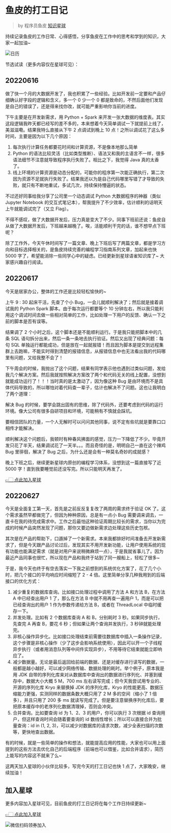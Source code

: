 # 鱼皮的打工日记

> by 程序员鱼皮 [知识星球](https://yupi.icu)

持续记录鱼皮的工作日常、心得感悟，分享鱼皮在工作中的思考和学到的知识，大家一起加油~

![日历](https://www.codefather.cn/img/image-20220630220402921.png)

节选试读（更多内容仅在星球可见）：



## 20220616

做了快一个月的大数据开发了，我也积累了一些经验。比如开发前一定要和产品仔细确认好字段的逻辑和含义，多一个 0 少一个 0 都是致命的，不然后面他们发现是自己的错误了，还是得来找你改，就可能严重影响你当前的进度。

下午主要是在开发新需求，用 Python + Spark 来开发一张大数据的维度表。其实这段逻辑我昨天都已经写的差不多的，本来想着今天简单调试一下就提前上线了，美滋滋嘞。结果我特么直接从下午 2 点调试到晚上 10 点！之所以调试花了这么多时间，主要是因为以下几个原因：

1. 每次执行计算任务都要花时间和计算资源，不是像本地那么简单
2. Python 的语法比较灵活（比如类型推断）、语法又和我的主语言不一样，很多语法细节不注意就导致程序执行失败了。相比之下，我觉得 Java 真的太香了。
3. 线上环境的计算资源是动态分配的，可能你的程序第一次能正确执行，第二次因为资源不足就执行失败了。结果我还以为是自己代码哪里写错了才导致的失败，就只有不断地重试，多试几次，持续保持懵逼的状态。

不过还好同事给我分享了公司里一个动态调试  Python 大数据程序的神器（类似 Jupyter Notebook 的交互式笔记本），帮我提升了不少效率，估计顺利的话明天上午就能调试完了（又立 Flag）。

不得不感叹，做了大数据开发后，压力真是变大了不少。同事下班前还说：鱼皮自从做了大数据开发后，下班越来越晚了。唉，活能顺利干完的话，谁不想早点下班呢？

除了工作外，今天午休时间写了一篇文章、晚上下班后写了两篇文章，都是学习方向和目标选择相关的，是鱼皮持续完善的编程学习指南系列文章，加起来也快 5000 字了，希望能消除一些同学心中的疑虑。已经更新到星球语雀知识库了~ 大家感兴趣自行阅读。



## 20220617


今天是居家办公，整体的工作还是比较轻松愉快的~


上午 9 : 30 起床干活，先查了个小 Bug，一会儿就顺利解决了；然后就是接着调试我的 Python Spark 脚本。由于每次运行都要等个 10 分钟左右，所以我只能利用这个调试时间去做一些相对简单的工作，比如处理一下用户的反馈、确认一下之前的脚本是否有误等。


结果调了 2 个小时之后，这个脚本还是不能顺利运行。于是我只能把脚本中的几条 SQL 语句拆分出来，然后一条一条地去执行验证。然后又出现了经典问题：每句 SQL 单独运行都能成功，但是放在一起就报错！而且因为脚本是提交到远程集群上去跑嘛，不能实时得到清楚的报错信息，从报错信息中也无法看出我的代码哪里有问题，又给我整不会了！


下午周会的时候，我抛出了这个问题，结果有同学表示他也遇到过类似问题，发给我几个解决方案。然后我就按照解决方案改了两个和代码无关的线上配置，没想到就能成功运行了！！！当时真的是太激动了，因为像这种 Bug 是由环境而不是具体代码导致的，所以哪怕对着代码查一辈子，估计也解决不了问题。这也让我明白了两个道理：

解决 Bug 的时候，要学会跳出固有的思维，除了代码外，还要考虑到代码的运行环境。像大公司有很多自研项目和环境，可能稍有不慎就会踩坑。

要相信团队的力量，一个人无解时可以问问其他同事，说不定有些坑就是要靠口口相传才能解决。


顺利解决这个问题后，我顿时有种春风拂面的感觉，压力一下降低了不少。毕竟开发只花了半天，结果调试花了一天半。。。而且奇怪的是，明明自己一直在这个辣鸡 Bug 里徘徊，解决了 Bug 之后，为什么还是会有一种莫名奇妙的成就感？

晚上下班之后，继续更新星球内原创的编程学习体系，没想到这一篇直接写了近 5000 字！直到我要睡觉前还没写完。所以只能明天再发了。

[👉🏻 点此加入星球](https://yuyuanweb.feishu.cn/wiki/SDtMwjR1DituVpkz5MLc3fZLnzb)



## 20220627

今天是全面复工第一天，首先是之前反反复复改了两周的需求终于验证 OK 了。这个需求虽然早都做完了，但因为种种原因，总是有一点小 Bug 需要调来调去，一直卡在我的待完成需求中。工作之后最怕这种验证周期比较长的需求，当你以为完成的时候产品突然发现了问题，那你又要边做新需求边处理这些历史包袱。

其次是在产品的帮助下，口遁掉了一个新需求。本来我都排好时间准备去开发新需求了，但是今天跟产品讨论过后，发现其实不用开发新功能，让用户使用系统的现有功能也能满足需求（就是对用户来说稍微麻烦一点），于是我就省事儿了。因为最近产品同事也很忙，所以现在产品和我终于站到了同一艘船上，轻松了很多~

于是，我今天也终于有空去落实一下我之前想到的系统优化方案了，花了几个小时，把几个接口的平均响应时间缩短了 2 - 4 倍。这里简单分享几种我用到的后端接口的优化方式：

1. 减少重复的数据库查询。比如接口处理过程中调用了方法 A 和方法 B，在方法 A 中已经查出用户 1 了，那么在方法 B 中就不用再查一遍用户 1，而是可以把已经查询出的用户 1 作为参数传递给方法 B，或者在 ThreadLocal 中临时缓存一下。
2. 并发处理。比如有 2 个数据库查询 A 和 B，分别耗时 3 秒。如果同步执行，先查完 A 再查 B，要花  6 秒；但如果让两个查询并发执行，3 秒钟就能处理完。
3. 非核心操作异步化。比如接口处理结束前需要往数据库中插入一条操作记录，这个步骤是非核心操作（少了这步会影响系统使用），因此可以开一个子线程异步执行（或者用消息队列等中间件实现异步），不用等待它结束就能立即响应了。
4. 减少数据量。无论是最后返回给前端的数据、还是对缓存进行读写的数据，一般都是越小越好，可以减少网络传输、数据处理的耗时。举个例子，原本我是用 JDK 自带的序列化库来对从数据库中查询出的数据进行序列化、并塞到缓存中，数据大小大概 5 M，700 ms 左右读写完成；但今天我尝试用专业的、开源的序列化库 Kryo 来替换掉 JDK 的序列化库，Kryo 的性能更高、数据压缩能力更强，实测同样的数据条数大概只用了 2 M 多的空间（缩小了 1 倍多），并且只用了 200 多 ms 就读写完成了。但是要注意替换序列化库后，要把原本缓存中的老序列化数据清理掉，否则会冲突。
5. 合并查询。比如要查询 id 为 1、2、3 的用户，你可以执行 3 次根据 id 查询用户，但这样查询时间会随着要查询的 id 数线性增长；所以可以直接合并为批量查询：id in (1, 2, 3)，可以减少对数据库的请求次数，减少全表扫描的次数等，更快地查出数据。

有的时候，就是一些简单的操作和想法，就能提高应用的性能，大家也可以用上面提到的这些方法去优化自己的后端程序（前端也可以借鉴，比如合并请求），简历上能写的内容这不就来了么~

这两天加入星球的小伙伴比较多，写完今天的打工日记也快 1 点了，大家晚安，继续加油！




## 加入星球

更多内容加入星球可见，目前鱼皮的打工日记将在每个工作日持续更新~

[👉🏻 点此加入星球](https://yuyuanweb.feishu.cn/wiki/SDtMwjR1DituVpkz5MLc3fZLnzb)

![微信扫码领券加入](https://www.codefather.cn/img/%E7%9F%A5%E8%AF%86%E6%98%9F%E7%90%83%E6%89%AB%E7%A0%81.jpeg)
